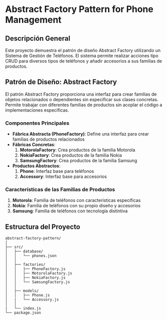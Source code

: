 # Abstract Factory Pattern for Phone Management

## Descripción General
Este proyecto demuestra el patrón de diseño Abstract Factory utilizando un Sistema de Gestión de Teléfonos. El sistema permite realizar acciones tipo CRUD para diversos tipos de teléfonos y añadir accesorios a sus familias de productos.

## Patrón de Diseño: Abstract Factory
El patrón Abstract Factory proporciona una interfaz para crear familias de objetos relacionados o dependientes sin especificar sus clases concretas. Permite trabajar con diferentes familias de productos sin acoplar el código a implementaciones específicas.

### Componentes Principales
- **Fábrica Abstracta (PhoneFactory)**: Define una interfaz para crear familias de productos relacionados
- **Fábricas Concretas**: 
  1. **MotorolaFactory**: Crea productos de la familia Motorola
  2. **NokiaFactory**: Crea productos de la familia Nokia
  3. **SamsungFactory**: Crea productos de la familia Samsung
- **Productos Abstractos**: 
  1. **Phone**: Interfaz base para teléfonos
  2. **Accessory**: Interfaz base para accesorios

### Características de las Familias de Productos
1. **Motorola**: Familia de teléfonos con características específicas
2. **Nokia**: Familia de teléfonos con su propio diseño y accesorios
3. **Samsung**: Familia de teléfonos con tecnología distintiva

## Estructura del Proyecto
```
abstract-factory-pattern/
│
├── src/
│   ├── database/
│   │   └── phones.json
│   │
│   ├── factories/
│   │   ├── PhoneFactory.js
│   │   ├── MotorolaFactory.js
│   │   ├── NokiaFactory.js
│   │   └── SamsungFactory.js
│   │
│   ├── models/
│   │   ├── Phone.js
│   |   └── Accessory.js
│   │
|   └── index.js
└── package.json
```